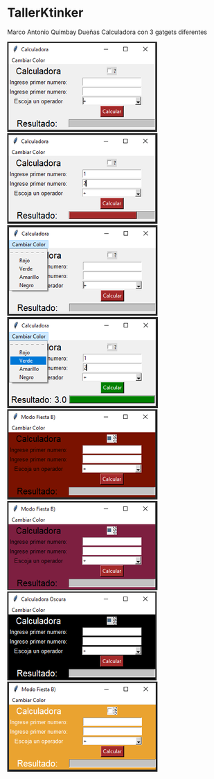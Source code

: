 # TallerKtinker
Marco Antonio Quimbay Dueñas
Calculadora con 3 gatgets diferentes 

![Image of Yaktocat](https://github.com/MarcoQuimbay/TallerKtinker/blob/main/Imagenes-Calculadora/Imagen1.PNG)
![Image of Yaktocat](https://github.com/MarcoQuimbay/TallerKtinker/blob/main/Imagenes-Calculadora/Imagen2.PNG)
![Image of Yaktocat](https://github.com/MarcoQuimbay/TallerKtinker/blob/main/Imagenes-Calculadora/Imagen3.PNG)
![Image of Yaktocat](https://github.com/MarcoQuimbay/TallerKtinker/blob/main/Imagenes-Calculadora/Imagen4.PNG)
![Image of Yaktocat](https://github.com/MarcoQuimbay/TallerKtinker/blob/main/Imagenes-Calculadora/Imagen5.PNG)
![Image of Yaktocat](https://github.com/MarcoQuimbay/TallerKtinker/blob/main/Imagenes-Calculadora/Imagen6.PNG)
![Image of Yaktocat](https://github.com/MarcoQuimbay/TallerKtinker/blob/main/Imagenes-Calculadora/Imagen7.PNG)
![Image of Yaktocat](https://github.com/MarcoQuimbay/TallerKtinker/blob/main/Imagenes-Calculadora/Imagen8.PNG)
